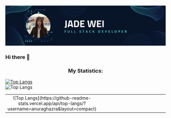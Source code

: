 ![Github Banner](https://github.com/jadew33/jadew33/blob/main/banner.png)

### Hi there 👋




<!--
**jadew33/jadew33** is a ✨ _special_ ✨ repository because its `README.md` (this file) appears on your GitHub profile.

Here are some ideas to get you started:

- 🔭 I’m currently working on ...
- 🌱 I’m currently learning ...
- 👯 I’m looking to collaborate on ...
- 🤔 I’m looking for help with ...
- 💬 Ask me about ...
- 📫 How to reach me: ...
- 😄 Pronouns: ...
- ⚡ Fun fact: ...
-->
<h3 align="center">My Statistics:</h3>

[![Top Langs](https://github-readme-stats.vercel.app/api/top-langs/?username=jadew33&layout=donut)](https://github.com/anuraghazra/github-readme-stats)
<br/>
![Top Langs](https://github-readme-stats.vercel.app/api/top-langs/?username=jadew33&layout=compact)
<p align="center">
<table align="center">
<tr border="none">
<td width="50%" align="center">
![Top Langs](https://github-readme-stats.vercel.app/api/top-langs/?username=anuraghazra&layout=compact)
</td>
<td width="50%" align="center">

  
  </td>
</tr>
</table>
